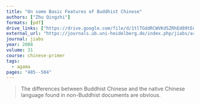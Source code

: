 ```yaml
---
title: "On some Basic Features of Buddhist Chinese"
authors: ["Zhu Qingzhi"]
formats: [pdf]
drive_links: ["https://drive.google.com/file/d/1tlTGddRCWVKdSZRhEd89tEeQW8k6FADJ/view?usp=drivesdk"]
external_url: "https://journals.ub.uni-heidelberg.de/index.php/jiabs/article/download/9009/2902"
journal: jiabs
year: 2008
volume: 31
course: chinese-primer
tags:
  - agama
pages: "485--504"
---
```


> The differences between Buddhist Chinese and the native Chinese language found in non-Buddhist documents are obvious.


